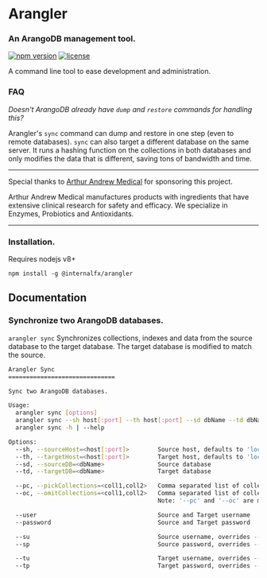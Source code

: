 # Arangler

### An ArangoDB management tool.

[![npm version](https://img.shields.io/npm/v/@internalfx/arangler.svg)](https://www.npmjs.com/package/@internalfx/arangler) [![license](https://img.shields.io/npm/l/@internalfx/arangler.svg)](https://github.com/internalfx/arangler/blob/master/LICENSE)

A command line tool to ease development and administration.

### FAQ

_Doesn't ArangoDB already have `dump` and `restore` commands for handling this?_

Arangler's `sync` command can dump and restore in one step (even to remote databases). `sync` can also target a different database on the same server. It runs a hashing function on the collections in both databases and only modifies the data that is different, saving tons of bandwidth and time.

---

Special thanks to [Arthur Andrew Medical](http://www.arthurandrew.com/) for sponsoring this project.

Arthur Andrew Medical manufactures products with ingredients that have extensive clinical research for safety and efficacy. We specialize in Enzymes, Probiotics and Antioxidants.

---

### Installation.

Requires nodejs v8+

`npm install -g @internalfx/arangler`

## Documentation

### Synchronize two ArangoDB databases.

`arangler sync` Synchronizes collections, indexes and data from the source database to the target database. The target database is modified to match the source.

```bash
Arangler Sync
==============================

Sync two ArangoDB databases.

Usage:
  arangler sync [options]
  arangler sync --sh host[:port] --th host[:port] --sd dbName --td dbName
  arangler sync -h | --help

Options:
  --sh, --sourceHost=<host[:port]>        Source host, defaults to 'localhost:8529'
  --th, --targetHost=<host[:port]>        Target host, defaults to 'localhost:8529'
  --sd, --sourceDB=<dbName>               Source database
  --td, --targetDB=<dbName>               Target database

  --pc, --pickCollections=<coll1,coll2>   Comma separated list of collections to sync (whitelist)
  --oc, --omitCollections=<coll1,coll2>   Comma separated list of collections to ignore (blacklist)
                                          Note: '--pc' and '--oc' are mutually exclusive options.

  --user                                  Source and Target username
  --password                              Source and Target password

  --su                                    Source username, overrides --user
  --sp                                    Source password, overrides --password

  --tu                                    Target username, overrides --user
  --tp                                    Target password, overrides --password
```
